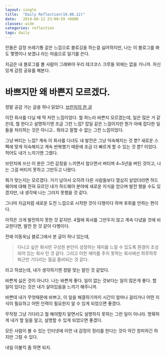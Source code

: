 ```yaml
---
layout: single
title:  "Daily Reflection(19.08.12)"
date:   2019-08-12 23:00:59 +0900
classes: wide
categories: reflection
tags: daily
---
```


안돌은 감정 쓰레기통 같은 느낌으로 블로깅을 하는걸 싫어하지만, 나는 이 블로그를 봐도 몇명이나 보겠냐 라는 마음으로 일기를 쓴다. 

지금은 내 블로그를 볼 사람이 그래봐야 우리 테크코스 크루들 외에는 없을 거니까. 자신있게 감정 공유를 해본다.

# 바쁘지만 왜 바쁜지 모르겠다.

정말 공감 가는 글을 하나 읽었다. [브런치의 한 글](https://brunch.co.kr/@kwj3944/14)

이전 회사를 다닐 때 딱 저런 느낌이었다. 뭘 하느라 바쁜지 모르겠는데, 일은 많은 거 같은데, 뭘 한다고 설명하기엔 조금 그런 느낌? 잡일 같은 느낌이지만 뭔가 아예 잡다한 일들을 처리하는 것은 아니고.. 뭐라고 말할 수 없는 그런 느낌이었다.

그냥 버티는 느낌? 계속 이 회사를 다녀도 내 발전은 그냥 익숙해지는 것 뿐? 새로운 스펙에 맞게 익숙해지고 계속 반복했기 때문에 조금 더 빠르게 할 수 있는 것 뿐? 이었다. 적어도 내가 느끼기엔 그랬다.

브런치에 쓰신 이 분은 그런 감정을 느끼면서 참으면서 버티며 4~5년을 버틴 것이고, 나는 그걸 버티지 못하고 그만두고 나왔다.

뭐가 맞는지는 모르겠다. 거기 남아서 오히려 다른 사람들보다 열심히 살았더라면 하드웨어에 대해 전혀 모르던 내가 하드웨어 분야에 새로운 지식을 얻으며 발전 했을 수도 있겠지만, 내 생각에 나는 그러지 못했을 것 같다.

그나마 지금처럼 새로운 도전 느낌으로 시작한 것이 다행이다 하며 후회를 안하는 편이다.

아직은 크게 발전하지 못한 것 같지만. 4월에 회사를 그만두지 않고 계속 다녔을 것에 비교한다면, 발전 한 것 같아 다행이다.


전에 이동욱님 블로그에서 본 글이 하나 있는데, 

> 다니고 싶은 회사란 구성원 본인이 성장하는 재미를 느낄 수 있도록 환경이 조성되어 있는 회사 인 것 같다. 그리고 이런 재미를 주지 못하는 회사에선 하루하루 퇴근만 기다리는 월급 좀비되는 것 같다. 

라고 하셨는데, 내가 생각하기엔 정말 맞는 말인 것 같았다.

바쁜게 싫은 것이 아니다. 나는 바쁜게 좋다. 일이 없는 것보다는 일이 많은게 좋다. 할 일이 있다는 것은 내가 살아있음을 느끼기 해주니까.

바쁜데 내가 무엇때문에 바쁘고, 이 일을 해결하기까지 시간이 얼마나 걸리거나 어떤 지식이 필요하고 어떤 인력이 필요한지 알 수 있게 되었으면 좋겠다.

무작정 그냥 기다리고 뭘 해야할지 알면서도 설명하지 못하는 그런 일이 아니라. 명확하게 내가 할 일을 알고, 설명할 수 있게 되었으면 좋겠다.

모든 사람이 볼 수 있는 인터넷에 이런 내 감정의 정리를 한다는 것이 약간 창피하긴 하지만 그럴 수 있다.

내일 이불킥 좀 하면 되지.
